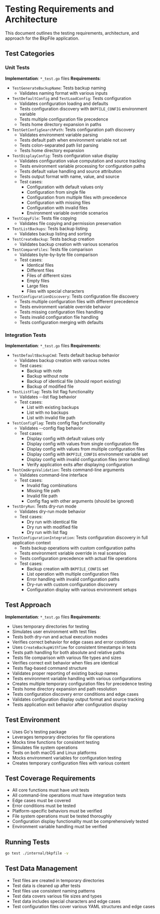 # Testing Requirements and Architecture

This document outlines the testing requirements, architecture, and approach for the BkpFile application.

## Test Categories

### Unit Tests
**Implementation**: `*_test.go` files
**Requirements**:
- `TestGenerateBackupName`: Tests backup naming
  - Validates naming format with various inputs
- `TestDefaultConfig` and `TestLoadConfig`: Tests configuration
  - Validates configuration loading and defaults
  - Tests configuration discovery with `BKPFILE_CONFIG` environment variable
  - Tests multiple configuration file precedence
  - Tests home directory expansion in paths
- `TestGetConfigSearchPath`: Tests configuration path discovery
  - Validates environment variable parsing
  - Tests default path when environment variable not set
  - Tests colon-separated path list parsing
  - Tests home directory expansion
- `TestDisplayConfig`: Tests configuration value display
  - Validates configuration value computation and source tracking
  - Tests environment variable processing for configuration paths
  - Tests default value handling and source attribution
  - Tests output format with name, value, and source
  - Test cases:
    - Configuration with default values only
    - Configuration from single file
    - Configuration from multiple files with precedence
    - Configuration with missing files
    - Configuration with invalid files
    - Environment variable override scenarios
- `TestCopyFile`: Tests file copying
  - Validates file copying and permission preservation
- `TestListBackups`: Tests backup listing
  - Validates backup listing and sorting
- `TestCreateBackup`: Tests backup creation
  - Validates backup creation with various scenarios
- `TestCompareFiles`: Tests file comparison
  - Validates byte-by-byte file comparison
  - Test cases:
    - Identical files
    - Different files
    - Files of different sizes
    - Empty files
    - Large files
    - Files with special characters
- `TestConfigurationDiscovery`: Tests configuration file discovery
  - Tests multiple configuration files with different precedence
  - Tests environment variable override behavior
  - Tests missing configuration files handling
  - Tests invalid configuration file handling
  - Tests configuration merging with defaults

### Integration Tests
**Implementation**: `*_test.go` files
**Requirements**:
- `TestDefaultBackupCmd`: Tests default backup behavior
  - Validates backup creation with various notes
  - Test cases:
    - Backup with note
    - Backup without note
    - Backup of identical file (should report existing)
    - Backup of modified file
- `TestListFlag`: Tests list flag functionality
  - Validates --list flag behavior
  - Test cases:
    - List with existing backups
    - List with no backups
    - List with invalid file path
- `TestConfigFlag`: Tests config flag functionality
  - Validates --config flag behavior
  - Test cases:
    - Display config with default values only
    - Display config with values from single configuration file
    - Display config with values from multiple configuration files
    - Display config with `BKPFILE_CONFIG` environment variable set
    - Display config with invalid configuration files (error handling)
    - Verify application exits after displaying configuration
- `TestCmdArgsValidation`: Tests command-line arguments
  - Validates command-line interface
  - Test cases:
    - Invalid flag combinations
    - Missing file path
    - Invalid file path
    - Config flag with other arguments (should be ignored)
- `TestDryRun`: Tests dry-run mode
  - Validates dry-run mode behavior
  - Test cases:
    - Dry run with identical file
    - Dry run with modified file
    - Dry run with list flag
- `TestConfigurationIntegration`: Tests configuration discovery in full application context
  - Tests backup operations with custom configuration paths
  - Tests environment variable override in real scenarios
  - Tests configuration precedence with actual file operations
  - Test cases:
    - Backup creation with `BKPFILE_CONFIG` set
    - List operation with multiple configuration files
    - Error handling with invalid configuration paths
    - Dry-run with custom configuration discovery
    - Configuration display with various environment setups

## Test Approach
**Implementation**: `*_test.go` files
**Requirements**:
- Uses temporary directories for testing
- Simulates user environment with test files
- Tests both dry-run and actual execution modes
- Verifies correct behavior for edge cases and error conditions
- Uses `CreateBackupWithTime` for consistent timestamps in tests
- Tests path handling for both absolute and relative paths
- Tests file comparison with various file types and sizes
- Verifies correct exit behavior when files are identical
- Tests flag-based command structure
- Validates proper reporting of existing backup names
- Tests environment variable handling with various configurations
- Creates multiple temporary configuration files for precedence testing
- Tests home directory expansion and path resolution
- Tests configuration discovery error conditions and edge cases
- Validates configuration display output format and source tracking
- Tests application exit behavior after configuration display

## Test Environment
- Uses Go's testing package
- Leverages temporary directories for file operations
- Mocks time functions for consistent testing
- Simulates file system operations
- Tests on both macOS and Linux platforms
- Mocks environment variables for configuration testing
- Creates temporary configuration files with various content

## Test Coverage Requirements
- All core functions must have unit tests
- All command-line operations must have integration tests
- Edge cases must be covered
- Error conditions must be tested
- Platform-specific behaviors must be verified
- File system operations must be tested thoroughly
- Configuration display functionality must be comprehensively tested
- Environment variable handling must be verified

## Running Tests
```bash
go test ./internal/bkpfile -v
```

## Test Data Management
- Test files are created in temporary directories
- Test data is cleaned up after tests
- Test files use consistent naming patterns
- Test data covers various file sizes and types
- Test data includes special characters and edge cases
- Test configuration files cover various YAML structures and edge cases 